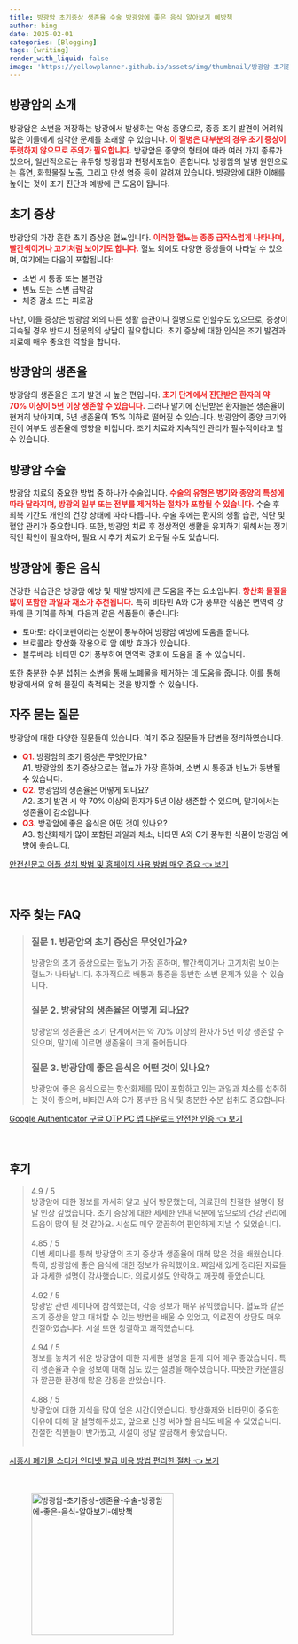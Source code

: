 ```yaml
---
title: 방광암 초기증상 생존율 수술 방광암에 좋은 음식 알아보기 예방책
author: bing
date: 2025-02-01
categories: [Blogging]
tags: [writing]
render_with_liquid: false
image: 'https://yellowplanner.github.io/assets/img/thumbnail/방광암-초기증상-생존율-수술-방광암에-좋은-음식-알아보기-예방책.webp'
---
```



<h2 id='방광암_소개'>방광암의 소개</h2>

<p>방광암은 소변을 저장하는 방광에서 발생하는 악성 종양으로, 종종 조기 발견이 어려워 많은 이들에게 심각한 문제를 초래할 수 있습니다. <b><span style="color: #ee2323;">이 질병은 대부분의 경우 초기 증상이 뚜렷하지 않으므로 주의가 필요합니다.</span></b> 방광암은 종양의 형태에 따라 여러 가지 종류가 있으며, 일반적으로는 유두형 방광암과 편평세포암이 흔합니다. 방광암의 발병 원인으로는 흡연, 화학물질 노출, 그리고 만성 염증 등이 알려져 있습니다. 방광암에 대한 이해를 높이는 것이 조기 진단과 예방에 큰 도움이 됩니다.</p>

<h2 id='초기_증상'>초기 증상</h2>

<p>방광암의 가장 흔한 초기 증상은 혈뇨입니다. <b><span style="color: #ee2323;">이러한 혈뇨는 종종 급작스럽게 나타나며, 빨간색이거나 고기처럼 보이기도 합니다.</span></b> 혈뇨 외에도 다양한 증상들이 나타날 수 있으며, 여기에는 다음이 포함됩니다:</p>

<ul>
    <li>소변 시 통증 또는 불편감</li>
    <li>빈뇨 또는 소변 급박감</li>
    <li>체중 감소 또는 피로감</li>
</ul>

<p>다만, 이들 증상은 방광암 외의 다른 생활 습관이나 질병으로 인할수도 있으므로, 증상이 지속될 경우 반드시 전문의의 상담이 필요합니다. 초기 증상에 대한 인식은 조기 발견과 치료에 매우 중요한 역할을 합니다.</p>

<h2 id='생존율'>방광암의 생존율</h2>

<p>방광암의 생존율은 조기 발견 시 높은 편입니다. <b><span style="color: #ee2323;">초기 단계에서 진단받은 환자의 약 70% 이상이 5년 이상 생존할 수 있습니다.</span></b> 그러나 말기에 진단받은 환자들은 생존율이 현저히 낮아지며, 5년 생존율이 15% 이하로 떨어질 수 있습니다. 방광암의 종양 크기와 전이 여부도 생존율에 영향을 미칩니다. 조기 치료와 지속적인 관리가 필수적이라고 할 수 있습니다.</p>

<h2 id='방광암_수술'>방광암 수술</h2>

<p>방광암 치료의 중요한 방법 중 하나가 수술입니다. <b><span style="color: #ee2323;">수술의 유형은 병기와 종양의 특성에 따라 달라지며, 방광의 일부 또는 전부를 제거하는 절차가 포함될 수 있습니다.</span></b> 수술 후 회복 기간도 개인의 건강 상태에 따라 다릅니다. 수술 후에는 환자의 생활 습관, 식단 및 혈압 관리가 중요합니다. 또한, 방광암 치료 후 정상적인 생활을 유지하기 위해서는 정기적인 확인이 필요하며, 필요 시 추가 치료가 요구될 수도 있습니다.</p>

<h2 id='방광암에_좋은_음식'>방광암에 좋은 음식</h2>

<p>건강한 식습관은 방광암 예방 및 재발 방지에 큰 도움을 주는 요소입니다. <b><span style="color: #ee2323;">항산화 물질을 많이 포함한 과일과 채소가 추천됩니다.</span></b> 특히 비타민 A와 C가 풍부한 식품은 면역력 강화에 큰 기여를 하며, 다음과 같은 식품들이 좋습니다:</p>

<ul>
    <li>토마토: 라이코펜이라는 성분이 풍부하여 방광암 예방에 도움을 줍니다.</li>
    <li>브로콜리: 항산화 작용으로 암 예방 효과가 있습니다.</li>
    <li>블루베리: 비타민 C가 풍부하여 면역력 강화에 도움을 줄 수 있습니다.</li>
</ul>

<p>또한 충분한 수분 섭취는 소변을 통해 노폐물을 제거하는 데 도움을 줍니다. 이를 통해 방광에서의 유해 물질이 축적되는 것을 방지할 수 있습니다.</p>

<h2 id='자주_묻는_질문'>자주 묻는 질문</h2>

<p>방광암에 대한 다양한 질문들이 있습니다. 여기 주요 질문들과 답변을 정리하였습니다.</p>

<ul>
    <li><b><span style="color: #ee2323;">Q1.</span></b> 방광암의 초기 증상은 무엇인가요? <br> A1. 방광암의 초기 증상으로는 혈뇨가 가장 흔하며, 소변 시 통증과 빈뇨가 동반될 수 있습니다.</li>
    <li><b><span style="color: #ee2323;">Q2.</span></b> 방광암의 생존율은 어떻게 되나요? <br> A2. 조기 발견 시 약 70% 이상의 환자가 5년 이상 생존할 수 있으며, 말기에서는 생존율이 감소합니다.</li>
    <li><b><span style="color: #ee2323;">Q3.</span></b> 방광암에 좋은 음식은 어떤 것이 있나요? <br> A3. 항산화제가 많이 포함된 과일과 채소, 비타민 A와 C가 풍부한 식품이 방광암 예방에 좋습니다.</li>
</ul>


<p><a class="click-button" title="안전신문고 어플 설치 방법 및 홈페이지 사용 방법 매우 중요" href="https://yellowplanner.github.io/posts/%EC%95%88%EC%A0%84%EC%8B%A0%EB%AC%B8%EA%B3%A0-%EC%96%B4%ED%94%8C-%EC%84%A4%EC%B9%98-%EB%B0%A9%EB%B2%95-%EB%B0%8F-%ED%99%88%ED%8E%98%EC%9D%B4%EC%A7%80-%EC%82%AC%EC%9A%A9-%EB%B0%A9%EB%B2%95-%EB%A7%A4%EC%9A%B0-%EC%A4%91%EC%9A%94/" rel="dofollow">안전신문고 어플 설치 방법 및 홈페이지 사용 방법 매우 중요 👈 보기</a></p><br>
<h2 id='자주_찾는_FAQ'>자주 찾는 FAQ</h2>
<div itemscope="" itemtype="https://schema.org/FAQPage"> 
<blockquote> 
<div itemscope="" itemprop="mainEntity" itemtype="https://schema.org/Question"> 
<h3 itemprop="name">질문 1. 방광암의 초기 증상은 무엇인가요?</h3> 
<div itemscope="" itemprop="acceptedAnswer" itemtype="https://schema.org/Answer"> 
<span itemprop="text"> 
<p>방광암의 초기 증상으로는 혈뇨가 가장 흔하며, 빨간색이거나 고기처럼 보이는 혈뇨가 나타납니다. 추가적으로 배통과 통증을 동반한 소변 문제가 있을 수 있습니다.</p> 
</span> 
</div> 
</div> 

<div itemscope="" itemprop="mainEntity" itemtype="https://schema.org/Question"> 
<h3 itemprop="name">질문 2. 방광암의 생존율은 어떻게 되나요?</h3> 
<div itemscope="" itemprop="acceptedAnswer" itemtype="https://schema.org/Answer"> 
<span itemprop="text"> 
<p>방광암의 생존율은 조기 단계에서는 약 70% 이상의 환자가 5년 이상 생존할 수 있으며, 말기에 이르면 생존율이 크게 줄어듭니다.</p> 
</span> 
</div> 
</div> 

<div itemscope="" itemprop="mainEntity" itemtype="https://schema.org/Question"> 
<h3 itemprop="name">질문 3. 방광암에 좋은 음식은 어떤 것이 있나요?</h3> 
<div itemscope="" itemprop="acceptedAnswer" itemtype="https://schema.org/Answer"> 
<span itemprop="text"> 
<p>방광암에 좋은 음식으로는 항산화제를 많이 포함하고 있는 과일과 채소를 섭취하는 것이 좋으며, 비타민 A와 C가 풍부한 음식 및 충분한 수분 섭취도 중요합니다.</p> 
</span> 
</div> 
</div> 
</blockquote> 
</div>
<p><a class="click-button" title="Google Authenticator 구글 OTP PC 앱 다운로드 안전한 인증" href="https://yellowplanner.github.io/posts/Google-Authenticator-%EA%B5%AC%EA%B8%80-OTP-PC-%EC%95%B1-%EB%8B%A4%EC%9A%B4%EB%A1%9C%EB%93%9C-%EC%95%88%EC%A0%84%ED%95%9C-%EC%9D%B8%EC%A6%9D/" rel="dofollow">Google Authenticator 구글 OTP PC 앱 다운로드 안전한 인증 👈 보기</a></p><br>
<h2 id='후기'>후기</h2>
<div itemscope itemtype="https://schema.org/Product">
  <blockquote>
  <div itemprop="review" itemscope itemtype="https://schema.org/Review">
      <div itemprop="reviewRating" itemscope itemtype="https://schema.org/Rating"> <span itemprop="ratingValue">4.9</span> / <span itemprop="bestRating">5</span> </div>
      <span itemprop="reviewBody">방광암에 대한 정보를 자세히 알고 싶어 방문했는데, 의료진의 친절한 설명이 정말 인상 깊었습니다. 초기 증상에 대한 세세한 안내 덕분에 앞으로의 건강 관리에 도움이 많이 될 것 같아요. 시설도 매우 깔끔하여 편안하게 지낼 수 있었습니다.</span>
  </div>
  <br>
  <div itemprop="review" itemscope itemtype="https://schema.org/Review">
      <div itemprop="reviewRating" itemscope itemtype="https://schema.org/Rating"> <span itemprop="ratingValue">4.85</span> / <span itemprop="bestRating">5</span> </div>
      <span itemprop="reviewBody">이번 세미나를 통해 방광암의 초기 증상과 생존율에 대해 많은 것을 배웠습니다. 특히, 방광암에 좋은 음식에 대한 정보가 유익했어요. 짜임새 있게 정리된 자료들과 자세한 설명이 감사했습니다. 의료시설도 안락하고 깨끗해 좋았습니다.</span>
  </div>
  <br>
  <div itemprop="review" itemscope itemtype="https://schema.org/Review">
      <div itemprop="reviewRating" itemscope itemtype="https://schema.org/Rating"> <span itemprop="ratingValue">4.92</span> / <span itemprop="bestRating">5</span> </div>
      <span itemprop="reviewBody">방광암 관련 세미나에 참석했는데, 각종 정보가 매우 유익했습니다. 혈뇨와 같은 초기 증상을 알고 대처할 수 있는 방법을 배울 수 있었고, 의료진의 상담도 매우 친절하였습니다. 시설 또한 청결하고 쾌적했습니다.</span>
  </div>
  <br>
  <div itemprop="review" itemscope itemtype="https://schema.org/Review">
      <div itemprop="reviewRating" itemscope itemtype="https://schema.org/Rating"> <span itemprop="ratingValue">4.94</span> / <span itemprop="bestRating">5</span> </div>
      <span itemprop="reviewBody">정보를 놓치기 쉬운 방광암에 대한 자세한 설명을 듣게 되어 매우 좋았습니다. 특히 생존율과 수술 정보에 대해 심도 있는 설명을 해주셨습니다. 따뜻한 카운셀링과 깔끔한 환경에 많은 감동을 받았습니다.</span>
  </div>
  <br>
  <div itemprop="review" itemscope itemtype="https://schema.org/Review">
      <div itemprop="reviewRating" itemscope itemtype="https://schema.org/Rating"> <span itemprop="ratingValue">4.88</span> / <span itemprop="bestRating">5</span> </div>
      <span itemprop="reviewBody">방광암에 대한 지식을 많이 얻은 시간이었습니다. 항산화제와 비타민이 중요한 이유에 대해 잘 설명해주셨고, 앞으로 신경 써야 할 음식도 배울 수 있었습니다. 친절한 직원들이 반가웠고, 시설이 정말 깔끔해서 좋았습니다.</span>
  </div>
  <br>
  </blockquote>
</div>
<p><a class="click-button" title="시흥시 폐기물 스티커 인터넷 발급 비용 방법 편리한 절차" href="https://yellowplanner.github.io/posts/%EC%8B%9C%ED%9D%A5%EC%8B%9C-%ED%8F%90%EA%B8%B0%EB%AC%BC-%EC%8A%A4%ED%8B%B0%EC%BB%A4-%EC%9D%B8%ED%84%B0%EB%84%B7-%EB%B0%9C%EA%B8%89-%EB%B9%84%EC%9A%A9-%EB%B0%A9%EB%B2%95-%ED%8E%B8%EB%A6%AC%ED%95%9C-%EC%A0%88%EC%B0%A8/" rel="dofollow">시흥시 폐기물 스티커 인터넷 발급 비용 방법 편리한 절차 👈 보기</a></p><br>
<figure class="image"><img src="https://yellowplanner.github.io/assets/img/thumbnail/방광암-초기증상-생존율-수술-방광암에-좋은-음식-알아보기-예방책.webp" alt="방광암-초기증상-생존율-수술-방광암에-좋은-음식-알아보기-예방책" width="256" height="256"></figure>